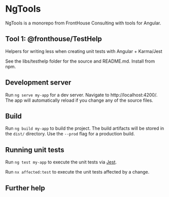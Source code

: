 # NgTools

NgTools is a monorepo from FrontHouse Consulting with tools for Angular.

## Tool 1: @fronthouse/TestHelp

Helpers for writing less when creating unit tests with Angular + Karma/Jest

See the libs/testhelp folder for the source and README.md. Install from npm.

## Development server

Run `ng serve my-app` for a dev server. Navigate to http://localhost:4200/. The app will automatically reload if you change any of the source files.

## Build

Run `ng build my-app` to build the project. The build artifacts will be stored in the `dist/` directory. Use the `--prod` flag for a production build.

## Running unit tests

Run `ng test my-app` to execute the unit tests via [Jest](https://jestjs.io).

Run `nx affected:test` to execute the unit tests affected by a change.

## Further help
